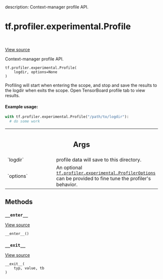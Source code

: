 description: Context-manager profile API.

<div itemscope itemtype="http://developers.google.com/ReferenceObject">
<meta itemprop="name" content="tf.profiler.experimental.Profile" />
<meta itemprop="path" content="Stable" />
<meta itemprop="property" content="__enter__"/>
<meta itemprop="property" content="__exit__"/>
<meta itemprop="property" content="__init__"/>
</div>

# tf.profiler.experimental.Profile

<!-- Insert buttons and diff -->

<table class="tfo-notebook-buttons tfo-api nocontent" align="left">

</table>

<a target="_blank" class="external" href="/code/stable/tensorflow/python/profiler/profiler_v2.py">View source</a>



Context-manager profile API.

<pre class="devsite-click-to-copy prettyprint lang-py tfo-signature-link">
<code>tf.profiler.experimental.Profile(
    logdir, options=None
)
</code></pre>



<!-- Placeholder for "Used in" -->

Profiling will start when entering the scope, and stop and save the results to
the logdir when exits the scope. Open TensorBoard profile tab to view results.

#### Example usage:


```python
with tf.profiler.experimental.Profile("/path/to/logdir"):
  # do some work
```

<!-- Tabular view -->
 <table class="responsive fixed orange">
<colgroup><col width="214px"><col></colgroup>
<tr><th colspan="2"><h2 class="add-link">Args</h2></th></tr>

<tr>
<td>
`logdir`
</td>
<td>
profile data will save to this directory.
</td>
</tr><tr>
<td>
`options`
</td>
<td>
An optional <a href="../../../tf/profiler/experimental/ProfilerOptions.md"><code>tf.profiler.experimental.ProfilerOptions</code></a> can be
provided to fine tune the profiler's behavior.
</td>
</tr>
</table>



## Methods

<h3 id="__enter__"><code>__enter__</code></h3>

<a target="_blank" class="external" href="/code/stable/tensorflow/python/profiler/profiler_v2.py">View source</a>

<pre class="devsite-click-to-copy prettyprint lang-py tfo-signature-link">
<code>__enter__()
</code></pre>




<h3 id="__exit__"><code>__exit__</code></h3>

<a target="_blank" class="external" href="/code/stable/tensorflow/python/profiler/profiler_v2.py">View source</a>

<pre class="devsite-click-to-copy prettyprint lang-py tfo-signature-link">
<code>__exit__(
    typ, value, tb
)
</code></pre>






